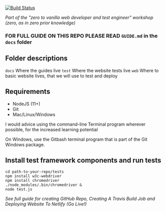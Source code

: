 [![Build Status](https://travis-ci.org/jaffamonkey/starter-github-html-tests-travis-netlify.svg?branch=master)](https://travis-ci.org/jaffamonkey/starter-github-html-tests-travis-netlify)

_Part of the "zero to vanilla web developer and test engineer" workshop (zero, as in zero prior knowledge)_

### FOR FULL GUIDE ON THIS REPO PLEASE READ `GUIDE.md` in the `docs` folder

## Folder descriptions

`docs` Where the guides live
`test` Where the website tests live
`web` Where to basic website lives, that we will use to test and deploy

## Requirements

* NodeJS (11+)
* Git
* Mac/Linux/Windows 

I would advice using the command-line Terminal program wherever possible, for the increased learning potential

On Windows, use the Gitbash terminal program that is part of the Git Windows package.


## Install test framework components and run tests

```
cd path-to-your-repo/tests
npm install w3c-webdriver
npm install chromedriver
./node_modules/.bin/chromedriver &
node test.js
```

_See full guide for creating GitHub Repo, Creating A Travis Build Job and Deploying Website To Netlify (Go Live!)_
